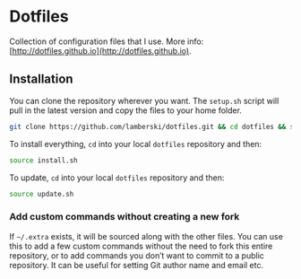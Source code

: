 # Dotfiles

Collection of configuration files that I use. More info: [http://dotfiles.github.io](http://dotfiles.github.io).

## Installation

You can clone the repository wherever you want. The `setup.sh` script will pull in the latest version and copy the files to your home folder.

```bash
git clone https://github.com/lamberski/dotfiles.git && cd dotfiles && source setup.sh
```

To install everything, `cd` into your local `dotfiles` repository and then:

```bash
source install.sh
```

To update, `cd` into your local `dotfiles` repository and then:

```bash
source update.sh
```

### Add custom commands without creating a new fork

If `~/.extra` exists, it will be sourced along with the other files. You can use this to add a few custom commands without the need to fork this entire repository, or to add commands you don’t want to commit to a public repository. It can be useful for setting Git author name and email etc.
